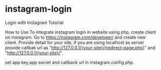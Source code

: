 # instagram-login
Login with Instagram Tutorial

How to Use
To integrate instagram login in website using php, create client on instagram. Go to https://instagram.com/developer/ and create new client.
Provide detail for your site, if you are using localhost as server provide callbak url as "http://127.0.0.1/{your-site}/{redirect-page.php}" and "http://127.0.0.1/{your-site}/".

set app key,app secret and callback url in instagram.config.php.
